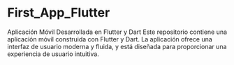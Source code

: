 # First_App_Flutter
Aplicación Móvil Desarrollada en Flutter y Dart  Este repositorio contiene una aplicación móvil construida con Flutter y Dart. La aplicación ofrece una interfaz de usuario moderna y fluida, y está diseñada para proporcionar una experiencia de usuario intuitiva.
